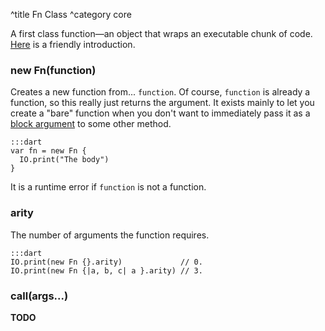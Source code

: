 ^title Fn Class
^category core

A first class function&mdash;an object that wraps an executable chunk of code.
[Here](../functions.html) is a friendly introduction.

### new **Fn**(function)

Creates a new function from... `function`. Of course, `function` is already a
function, so this really just returns the argument. It exists mainly to let you
create a "bare" function when you don't want to immediately pass it as a [block
argument](../functions.html#block-arguments) to some other method.

    :::dart
    var fn = new Fn {
      IO.print("The body")
    }

It is a runtime error if `function` is not a function.

### **arity**

The number of arguments the function requires.

    :::dart
    IO.print(new Fn {}.arity)             // 0.
    IO.print(new Fn {|a, b, c| a }.arity) // 3.

### **call**(args...)

**TODO**
